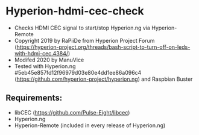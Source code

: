 # Hyperion-hdmi-cec-check 
- Checks HDMI CEC signal to start/stop Hyperion.ng via Hyperion-Remote
- Copyright 2019 by RaPiiDe from Hyperion Project Forum (https://hyperion-project.org/threads/bash-script-to-turn-off-on-leds-with-hdmi-cec.4384/)  
- Modifed 2020 by ManuVice  
- Tested with Hyperion.ng #5eb45e857fd12f96979d03e80e4dd1ee86a096c4 (https://github.com/hyperion-project/hyperion.ng) and Raspbian Buster  

## Requirements:
- libCEC (https://github.com/Pulse-Eight/libcec)
- Hyperion.ng
- Hyperion-Remote (included in every release of Hyperion.ng)
